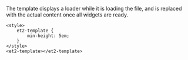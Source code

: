 The template displays a loader while it is loading the file, and is replaced with the actual content once all widgets
are ready.

```html:preview
<style>
    et2-template {
        min-height: 5em;
    }
</style>
<et2-template></et2-template>
```
